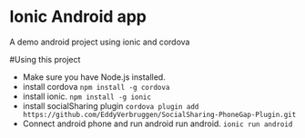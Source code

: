 Ionic Android app
=====================

A demo android project using ionic and cordova

#Using this project
*   Make sure you have Node.js installed.
*   install cordova `npm install -g cordova`
*   install ionic.
    `npm install -g ionic`
*   install socialSharing plugin 
    `cordova plugin add https://github.com/EddyVerbruggen/SocialSharing-PhoneGap-Plugin.git`
*   Connect android phone and run android run android.
     `ionic run android`
